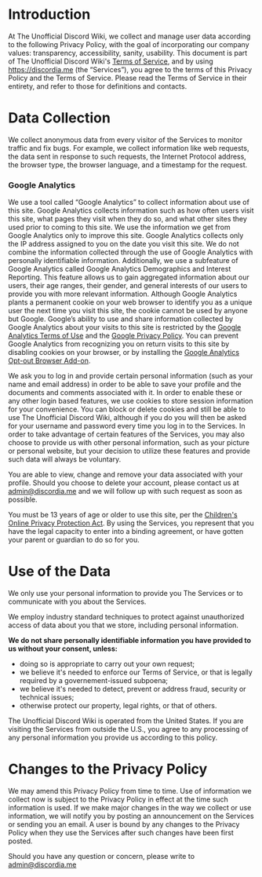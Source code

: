 <!-- TITLE: Privacy Policy -->
<!-- SUBTITLE: The Privacy Policy for any services provided by The Unofficial Discord Wiki -->

# Introduction
At The Unofficial Discord Wiki, we collect and manage user data according to the following Privacy Policy, with the goal of incorporating our company values: transparency, accessibility, sanity, usability. This document is part of The Unofficial Discord Wiki's [Terms of Service](https://discordia.me/terms), and by using https://discordia.me (the “Services”), you agree to the terms of this Privacy Policy and the Terms of Service. Please read the Terms of Service in their entirety, and refer to those for definitions and contacts.

# Data Collection
We collect anonymous data from every visitor of the Services to monitor traffic and fix bugs. For example, we collect information like web requests, the data sent in response to such requests, the Internet Protocol address, the browser type, the browser language, and a timestamp for the request.

### Google Analytics
We use a tool called “Google Analytics” to collect information about use of this site. Google Analytics collects information such as how often users visit this site, what pages they visit when they do so, and what other sites they used prior to coming to this site. We use the information we get from Google Analytics only to improve this site. Google Analytics collects only the IP address assigned to you on the date you visit this site. We do not combine the information collected through the use of Google Analytics with personally identifiable information. Additionally, we use a subfeature of Google Analytics called Google Analytics Demographics and Interest Reporting. This feature allows us to gain aggregated information about our users, their age ranges, their gender, and general interests of our users to provide you with more relevant information. Although Google Analytics plants a permanent cookie on your web browser to identify you as a unique user the next time you visit this site, the cookie cannot be used by anyone but Google. Google’s ability to use and share information collected by Google Analytics about your visits to this site is restricted by the [Google Analytics Terms of Use](https://www.google.com/analytics/terms/) and the [Google Privacy Policy](https://www.google.com/policies/privacy/). You can prevent Google Analytics from recognizing you on return visits to this site by disabling cookies on your browser, or by installing the [Google Analytics Opt-out Browser Add-on](https://tools.google.com/dlpage/gaoptout/).

We ask you to log in and provide certain personal information (such as your name and email address) in order to be able to save your profile and the documents and comments associated with it. In order to enable these or any other login based features, we use cookies to store session information for your convenience. You can block or delete cookies and still be able to use The Unofficial Discord Wiki, although if you do you will then be asked for your username and password every time you log in to the Services. In order to take advantage of certain features of the Services, you may also choose to provide us with other personal information, such as your picture or personal website, but your decision to utilize these features and provide such data will always be voluntary.

You are able to view, change and remove your data associated with your profile. Should you choose to delete your account, please contact us at admin@discordia.me and we will follow up with such request as soon as possible.

You must be 13 years of age or older to use this site, per the [Children's Online Privacy Protection Act](https://www.ftc.gov/enforcement/rules/rulemaking-regulatory-reform-proceedings/childrens-online-privacy-protection-rule). By using the Services, you represent that you have the legal capacity to enter into a binding agreement, or have gotten your parent or guardian to do so for you.

# Use of the Data
We only use your personal information to provide you The Services or to communicate with you about the Services.

We employ industry standard techniques to protect against unauthorized access of data about you that we store, including personal information.

**We do not share personally identifiable information you have provided to us without your consent, unless:**
* doing so is appropriate to carry out your own request;
* we believe it's needed to enforce our Terms of Service, or that is legally required by a governement-issued subpoena;
* we believe it's needed to detect, prevent or address fraud, security or technical issues;
* otherwise protect our property, legal rights, or that of others.

The Unofficial Discord Wiki is operated from the United States. If you are visiting the Services from outside the U.S., you agree to any processing of any personal information you provide us according to this policy.

# Changes to the Privacy Policy
We may amend this Privacy Policy from time to time. Use of information we collect now is subject to the Privacy Policy in effect at the time such information is used. If we make major changes in the way we collect or use information, we will notify you by posting an announcement on the Services or sending you an email. A user is bound by any changes to the Privacy Policy when they use the Services after such changes have been first posted.

Should you have any question or concern, please write to admin@discordia.me